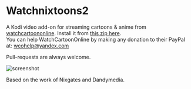 # Watchnixtoons2

A Kodi video add-on for streaming cartoons & anime from [watchcartoononline](https://www.watchcartoononline.io). Install it from [this zip here](https://github.com/doko-desuka/plugin.video.watchnixtoons2/raw/master/plugin.video.watchnixtoons2-0.1.0.zip).  
You can help WatchCartoonOnline by making any donation to their PayPal at: wcohelp@yandex.com

Pull-requests are always welcome.

![screenshot](https://images2.imgbox.com/65/2c/wIntD89f_o.png)

Based on the work of Nixgates and Dandymedia.
